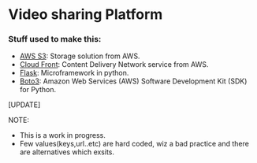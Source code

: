 # Video sharing Platform
 
### Stuff used to make this:
* [AWS S3](https://aws.amazon.com/s3): Storage solution from AWS.
* [Cloud Front](https://aws.amazon.com/cloudfront): Content Delivery Network service from AWS.
* [Flask](http://flask.pocoo.org/): Microframework in python.
* [Boto3](http://boto3.readthedocs.io/en/latest/guide/quickstart.html): Amazon Web Services (AWS) Software Development Kit (SDK) for Python.


 
[UPDATE]

NOTE:
* This is a work in progress.
* Few values(keys,url..etc) are hard coded, wiz a bad practice and there are alternatives which exsits.
